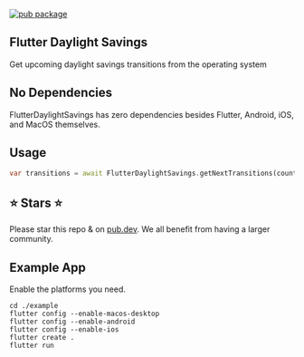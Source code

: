 [![pub package](https://img.shields.io/pub/v/flutter_daylight_savings.svg)](https://pub.dartlang.org/packages/flutter_daylight_savings)

## Flutter Daylight Savings

Get upcoming daylight savings transitions from the operating system

## No Dependencies

FlutterDaylightSavings has zero dependencies besides Flutter, Android, iOS, and MacOS themselves.

## Usage

```dart
var transitions = await FlutterDaylightSavings.getNextTransitions(count: 50);
```

## ⭐ Stars ⭐

Please star this repo & on [pub.dev](https://pub.dev/packages/flutter_daylight_savings). We all benefit from having a larger community.

## Example App

Enable the platforms you need.

```
cd ./example                      
flutter config --enable-macos-desktop                                                      
flutter config --enable-android 
flutter config --enable-ios 
flutter create .
flutter run
```



